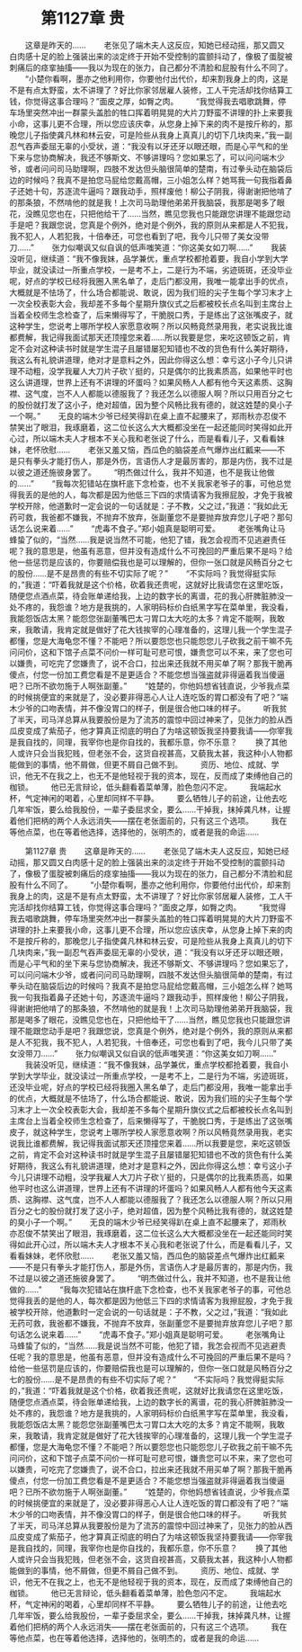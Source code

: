 # 　　第1127章  贵
　　这章是昨天的……
　　老张见了端木夫人这反应，知她已经动摇，那又圆又白肉感十足的脸上强装出来的淡定终于开始不受控制的震颤抖动了，像极了蛋腚被刺痛后的痉挛抽搐——我以为现在的张力，自己都分不清脸和屁股有什么不同了。
　　“小楚你看啊，墨亦之他利用你，你要他付出代价，却来割我身上的肉，这是不是有点太野蛮，太不讲理了？好比你家邻居雇人装修，工人干完活却找你结算工钱，你觉得这事合理吗？”面皮之厚，如臀之肉。
　　“我觉得我去唱歌跳舞，停车场里突然冲出一群蒙头盖脸的牲口挥着明晃晃的大片刀野蛮不讲理的扑上来要我小命，这事儿更不合理，所以您应该庆幸，从您身上掉下来的肉不是按斤称的，那晚您儿子指使龚凡林和林云安，可是险些从我身上真真儿的切下几块肉来，”我一副忍气吞声委屈无辜的小受状，道：“我没有以牙还牙以眼还眼，而是心平气和的坐下来与您协商解决，我还不够斯文、不够讲理吗？您如果忘了，可以问问端木少爷，或者问问司马助理啊，四肢不发达但头脑很简单的楚南，有过拳头动在脑袋后边的时候吗？我真不是拍您马屁给您戴高帽，三小姐怎么样？她骂我一句我指着鼻子还她十句，苏逐流牛逼吗？跟我动手，照样废他！柳公子阴我，得谢谢把他啃了的那条狼，不然啃他的就是我！上次司马助理他弟弟开我脑袋，我那是喝多了眼花，没瞧见您也在，只把他给干了……当然，瞧见您我也只能跟您讲理不能跟您动手是吧？我跟您说，您真是个例外，绝对是个例外，我的原则从来都是人不犯我，我不犯人，人若犯我，十倍奉还，可您也看到了吧，我今儿只带了美女没带刀……”
　　张力似嘲讽又似自讽的低声嗤笑道：“你这美女如刀啊……”
　　我装没听见，继续道：“我不像我妹，品学兼优，重点学校都抢着要，我自小学到大学毕业，就没读过一所重点学校，一是考不上，二是行为不端，劣迹斑斑，还没毕业呢，好点的学校已经将我圈入黑名单了，走后门都没用，我唯一能拿出手的优点，大概就是不怯场了，什么场合都能说、敢说，因为我们班的尖子生每个学习末才上一次全校表彰大会，我却差不多每个星期升旗仪式之后都被校长点名叫到主席台上当着全校师生念检查了，后来懒得写了，干脆脱口秀，于是练出了这张嘴皮子，就这种学生，您说考上哪所学校人家愿意收啊？所以风畅竟然录用我，老实说我比谁都费解，我记得我面试那天还顶撞您来着……所以我要是您，来吃这顿饭之前，肯定不会对这种读书时就是学生混子且屡错屡犯知错也不改的货色有什么美好期待，我这么有礼貌讲道理，绝对才是意料之外，因此你得这么想：幸亏这小子今儿只讲理不动粗，没学我雇人大刀片子砍丫挺的，只是偶尔的比我素质高，如果他平时也这么讲道理，世界上还有不讲理的坏蛋吗？如果风畅人人都有他今天这素质、这胸襟、这气度，岂不人人都能以德服我了？我还怎么以德服人啊？所以只用百分之七的股份就打发了这小子，绝对超值，因为整个风畅比我有德的，就这姓楚的臭小子一个啊。”
　　无良的端木少爷已经笑得趴在桌上直不起腰来了，郑雨秋亦忍俊不禁笑出了眼泪，我琢磨着，这二位长这么大大概都没坐在一起还能同时笑得如此开心过，所以端木夫人才根本不关心我和老张说了什么，而是看看儿子，又看看妹妹，老怀欣慰……
　　老张又羞又恼，西瓜色的脑袋差点气爆炸出红瓤来——不是只有拳头才能打伤人，那是外伤，言语伤人才是最厉害的，那是内伤，我不过是以彼之道还施彼身罢了。
　　“明杰做过什么，我并不知道，也不是我让他做的……”
　　“我每次犯错站在旗杆底下念检查，也不关我家老爷子的事，可他总觉得我丢的是他的人，每次都是因为他低三下四的求情请客为我擦屁股，才免于我被学校开除，他道歉时一定会说的一句话就是：子不教，父之过，”我道：“我如此无药可救，我爸都不嫌我，不抛弃不放弃，张副董您不是要抛弃放弃您儿子吧？那句话怎么说来着……”
　　“虎毒不食子。”郑小姐真是聪明可爱。
　　老张嘴角让马蜂蛰了似的，“当然……我是说当然不可能，他犯了错，我怎会视而不见逃避责任呢？我的意思是，他虽有恶意，但并没有造成什么不可挽回的严重后果不是吗？给他一些惩罚是应该的，你要赔偿我也是可以理解的，但你一张口就是风畅百分之七的股份……是不是昂贵的有些不切实际了呢？”
　　“不实际吗？我觉得挺实际的，”我道：“吓着我就是这个价格，砍着我还贵呢，这就好比我请您在这里吃饭，随便您点酒点菜，待会账单递给我，上边的数字长的离谱，花的我心肝脾脏肺没一处不疼的，我怨谁？地方是我挑的，人家明码标价白纸黑字写在菜单里，我没看，我能怨饭店太黑？能怨您张副董嘴巴太刁胃口太大吃的太多？肯定不能啊，我敢来，我敢请，我肯定就是做好了花大钱挨宰的心理准备的，这理儿我一个学生混子都懂，您是大海龟您不懂？不能吧？所以要怨您也只能怨您儿子砍我之前干嘛不先问问价，这和下馆子点菜不问价一样可耻可悲可恨，嫌贵您可以不来，来了您也可以嫌贵，可吃完了您嫌贵了，说不合口，拉出来还我就不用买单了啊？那我干脆再傻点，付您一份加工费您看是不是更适合？不能您想当强盗就非得逼着我当傻逼吧？已所不欲勿施于人啊张副董。”
　　“姓楚的，你他妈想省钱直说，少爷我点菜的时候挑便宜的来就是了，没必要非得恶心人让人连吃饭的胃口都没有了吧？”端木少爷的口吻表情，并不像没胃口的样子，倒是很合他口味的样子。
　　听我贫了半天，司马洋总算从我要股份是为了流苏的震惊中回过神来了，见张力的脸从西瓜皮变成了紫茄子，他才算真正彻底的明白了为啥这顿饭我坚持要我请——你宰我是我自找的，同理，我宰你也是你自找的，我都乐意，你不乐意？
　　换了其他人或许只会当我犯贱，但老张不会，这货自视甚高，又藐我太甚，我这种小人物都能做到的事情，他不屑做，但更不屑自己做不到。
　　资历、地位、成就、学识，他无不在我之上，也无不是他轻视于我的资本，现在，反而成了束缚他自己的枷锁。
　　他已无言辩论，低头翻看着菜单薄，脸色忽闪不定。
　　我端起水杯，气定神闲的喝着，心里却同样不平静。
　　要么牺牲儿子的前途，让他去吃几年牢饭，要么给我股份，一辈子委屈求全，要么……干掉我，抹掉龚凡林，让握着他们把柄的两个人永远消失——摆在老张面前的，只有这三个选项。
　　我在等他点菜，也在等着他选择，选择他的，张明杰的，或者是我的命运……

　　第1127章  贵
　　这章是昨天的……
　　老张见了端木夫人这反应，知她已经动摇，那又圆又白肉感十足的脸上强装出来的淡定终于开始不受控制的震颤抖动了，像极了蛋腚被刺痛后的痉挛抽搐——我以为现在的张力，自己都分不清脸和屁股有什么不同了。
　　“小楚你看啊，墨亦之他利用你，你要他付出代价，却来割我身上的肉，这是不是有点太野蛮，太不讲理了？好比你家邻居雇人装修，工人干完活却找你结算工钱，你觉得这事合理吗？”面皮之厚，如臀之肉。
　　“我觉得我去唱歌跳舞，停车场里突然冲出一群蒙头盖脸的牲口挥着明晃晃的大片刀野蛮不讲理的扑上来要我小命，这事儿更不合理，所以您应该庆幸，从您身上掉下来的肉不是按斤称的，那晚您儿子指使龚凡林和林云安，可是险些从我身上真真儿的切下几块肉来，”我一副忍气吞声委屈无辜的小受状，道：“我没有以牙还牙以眼还眼，而是心平气和的坐下来与您协商解决，我还不够斯文、不够讲理吗？您如果忘了，可以问问端木少爷，或者问问司马助理啊，四肢不发达但头脑很简单的楚南，有过拳头动在脑袋后边的时候吗？我真不是拍您马屁给您戴高帽，三小姐怎么样？她骂我一句我指着鼻子还她十句，苏逐流牛逼吗？跟我动手，照样废他！柳公子阴我，得谢谢把他啃了的那条狼，不然啃他的就是我！上次司马助理他弟弟开我脑袋，我那是喝多了眼花，没瞧见您也在，只把他给干了……当然，瞧见您我也只能跟您讲理不能跟您动手是吧？我跟您说，您真是个例外，绝对是个例外，我的原则从来都是人不犯我，我不犯人，人若犯我，十倍奉还，可您也看到了吧，我今儿只带了美女没带刀……”
　　张力似嘲讽又似自讽的低声嗤笑道：“你这美女如刀啊……”
　　我装没听见，继续道：“我不像我妹，品学兼优，重点学校都抢着要，我自小学到大学毕业，就没读过一所重点学校，一是考不上，二是行为不端，劣迹斑斑，还没毕业呢，好点的学校已经将我圈入黑名单了，走后门都没用，我唯一能拿出手的优点，大概就是不怯场了，什么场合都能说、敢说，因为我们班的尖子生每个学习末才上一次全校表彰大会，我却差不多每个星期升旗仪式之后都被校长点名叫到主席台上当着全校师生念检查了，后来懒得写了，干脆脱口秀，于是练出了这张嘴皮子，就这种学生，您说考上哪所学校人家愿意收啊？所以风畅竟然录用我，老实说我比谁都费解，我记得我面试那天还顶撞您来着……所以我要是您，来吃这顿饭之前，肯定不会对这种读书时就是学生混子且屡错屡犯知错也不改的货色有什么美好期待，我这么有礼貌讲道理，绝对才是意料之外，因此你得这么想：幸亏这小子今儿只讲理不动粗，没学我雇人大刀片子砍丫挺的，只是偶尔的比我素质高，如果他平时也这么讲道理，世界上还有不讲理的坏蛋吗？如果风畅人人都有他今天这素质、这胸襟、这气度，岂不人人都能以德服我了？我还怎么以德服人啊？所以只用百分之七的股份就打发了这小子，绝对超值，因为整个风畅比我有德的，就这姓楚的臭小子一个啊。”
　　无良的端木少爷已经笑得趴在桌上直不起腰来了，郑雨秋亦忍俊不禁笑出了眼泪，我琢磨着，这二位长这么大大概都没坐在一起还能同时笑得如此开心过，所以端木夫人才根本不关心我和老张说了什么，而是看看儿子，又看看妹妹，老怀欣慰……
　　老张又羞又恼，西瓜色的脑袋差点气爆炸出红瓤来——不是只有拳头才能打伤人，那是外伤，言语伤人才是最厉害的，那是内伤，我不过是以彼之道还施彼身罢了。
　　“明杰做过什么，我并不知道，也不是我让他做的……”
　　“我每次犯错站在旗杆底下念检查，也不关我家老爷子的事，可他总觉得我丢的是他的人，每次都是因为他低三下四的求情请客为我擦屁股，才免于我被学校开除，他道歉时一定会说的一句话就是：子不教，父之过，”我道：“我如此无药可救，我爸都不嫌我，不抛弃不放弃，张副董您不是要抛弃放弃您儿子吧？那句话怎么说来着……”
　　“虎毒不食子。”郑小姐真是聪明可爱。
　　老张嘴角让马蜂蛰了似的，“当然……我是说当然不可能，他犯了错，我怎会视而不见逃避责任呢？我的意思是，他虽有恶意，但并没有造成什么不可挽回的严重后果不是吗？给他一些惩罚是应该的，你要赔偿我也是可以理解的，但你一张口就是风畅百分之七的股份……是不是昂贵的有些不切实际了呢？”
　　“不实际吗？我觉得挺实际的，”我道：“吓着我就是这个价格，砍着我还贵呢，这就好比我请您在这里吃饭，随便您点酒点菜，待会账单递给我，上边的数字长的离谱，花的我心肝脾脏肺没一处不疼的，我怨谁？地方是我挑的，人家明码标价白纸黑字写在菜单里，我没看，我能怨饭店太黑？能怨您张副董嘴巴太刁胃口太大吃的太多？肯定不能啊，我敢来，我敢请，我肯定就是做好了花大钱挨宰的心理准备的，这理儿我一个学生混子都懂，您是大海龟您不懂？不能吧？所以要怨您也只能怨您儿子砍我之前干嘛不先问问价，这和下馆子点菜不问价一样可耻可悲可恨，嫌贵您可以不来，来了您也可以嫌贵，可吃完了您嫌贵了，说不合口，拉出来还我就不用买单了啊？那我干脆再傻点，付您一份加工费您看是不是更适合？不能您想当强盗就非得逼着我当傻逼吧？已所不欲勿施于人啊张副董。”
　　“姓楚的，你他妈想省钱直说，少爷我点菜的时候挑便宜的来就是了，没必要非得恶心人让人连吃饭的胃口都没有了吧？”端木少爷的口吻表情，并不像没胃口的样子，倒是很合他口味的样子。
　　听我贫了半天，司马洋总算从我要股份是为了流苏的震惊中回过神来了，见张力的脸从西瓜皮变成了紫茄子，他才算真正彻底的明白了为啥这顿饭我坚持要我请——你宰我是我自找的，同理，我宰你也是你自找的，我都乐意，你不乐意？
　　换了其他人或许只会当我犯贱，但老张不会，这货自视甚高，又藐我太甚，我这种小人物都能做到的事情，他不屑做，但更不屑自己做不到。
　　资历、地位、成就、学识，他无不在我之上，也无不是他轻视于我的资本，现在，反而成了束缚他自己的枷锁。
　　他已无言辩论，低头翻看着菜单薄，脸色忽闪不定。
　　我端起水杯，气定神闲的喝着，心里却同样不平静。
　　要么牺牲儿子的前途，让他去吃几年牢饭，要么给我股份，一辈子委屈求全，要么……干掉我，抹掉龚凡林，让握着他们把柄的两个人永远消失——摆在老张面前的，只有这三个选项。
　　我在等他点菜，也在等着他选择，选择他的，张明杰的，或者是我的命运……

